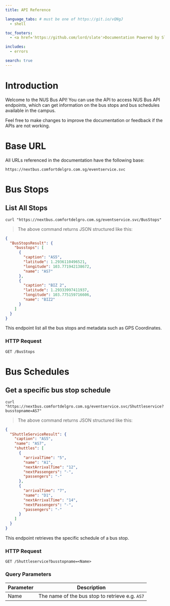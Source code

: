 ```yaml
---
title: API Reference

language_tabs: # must be one of https://git.io/vQNgJ
  - shell

toc_footers:
  - <a href='https://github.com/lord/slate'>Documentation Powered by Slate</a>

includes:
  - errors

search: true
---
```


# Introduction

Welcome to the NUS Bus API! You can use the API to access NUS Bus API endpoints, which can get information on the bus stops and bus schedules available in the campus.

Feel free to make changes to improve the documentation or feedback if the APIs are not working.

# Base URL
All URLs referenced in the documentation have the following base:

`https://nextbus.comfortdelgro.com.sg/eventservice.svc`

# Bus Stops

## List All Stops

```shell
curl "https://nextbus.comfortdelgro.com.sg/eventservice.svc/BusStops"
```

> The above command returns JSON structured like this:

```json
{
  "BusStopsResult": {
    "busstops": [
      {
        "caption": "AS5",
        "latitude": 1.2936110496521,
        "longitude": 103.771942138672,
        "name": "AS7"
      },
      {
        "caption": "BIZ 2",
        "latitude": 1.29333997411937,
        "longitude": 103.775159716606,
        "name": "BIZ2"
      }
    ]
  }
}
```

This endpoint list all the bus stops and metadata such as GPS Coordinates.

### HTTP Request

`GET /BusStops`

# Bus Schedules

## Get a specific bus stop schedule

```shell
curl "https://nextbus.comfortdelgro.com.sg/eventservice.svc/Shuttleservice?busstopname=AS7"
```

> The above command returns JSON structured like this:

```json
{
  "ShuttleServiceResult": {
    "caption": "AS5",
    "name": "AS7",
    "shuttles": [
      {
        "arrivalTime": "5",
        "name": "A1",
        "nextArrivalTime": "12",
        "nextPassengers": "-",
        "passengers": "-"
      },
      {
        "arrivalTime": "7",
        "name": "D1",
        "nextArrivalTime": "14",
        "nextPassengers": "-",
        "passengers": "-"
      }
    ]
  }
}
```

This endpoint retrieves the specific schedule of a bus stop.

### HTTP Request

`GET /Shuttleservice?busstopname=<Name>`

### Query Parameters

Parameter | Description
--------- | -----------
Name | The name of the bus stop to retrieve e.g. `AS7`
